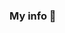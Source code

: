 ### My info 👋

<!--
**hx-w/hx-w** is a ✨ _special_ ✨ repository because its `README.md` (this file) appears on your GitHub profile.


[![Anurag's github stats](https://github-readme-stats.vercel.app/api?username=hx-w&?theme=dracula)](https://github.com/anuraghazra/github-readme-stats)

